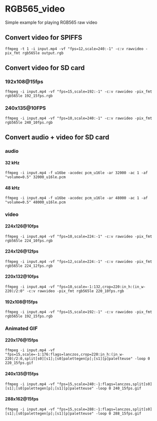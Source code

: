 # RGB565_video

Simple example for playing RGB565 raw video

## Convert video for SPIFFS

`ffmpeg -t 1 -i input.mp4 -vf "fps=12,scale=240:-1" -c:v rawvideo -pix_fmt rgb565le output.rgb`

## Convert video for SD card

### 192x108@15fps
`ffmpeg -i input.mp4 -vf "fps=15,scale=192:-1" -c:v rawvideo -pix_fmt rgb565le 192_15fps.rgb`

### 240x135@10FPS

`ffmpeg -i input.mp4 -vf "fps=10,scale=240:-1" -c:v rawvideo -pix_fmt rgb565le 240_10fps.rgb`

## Convert audio + video for SD card

### audio

#### 32 kHz

`ffmpeg -i input.mp4 -f u16be -acodec pcm_u16le -ar 32000 -ac 1 -af "volume=0.5" 32000_u16le.pcm`

#### 48 kHz

`ffmpeg -i input.mp4 -f u16be -acodec pcm_u16le -ar 48000 -ac 1 -af "volume=0.5" 48000_u16le.pcm`

### video

#### 224x126@10fps

`ffmpeg -i input.mp4 -vf "fps=10,scale=224:-1" -c:v rawvideo -pix_fmt rgb565le 224_10fps.rgb`

#### 224x126@12fps

`ffmpeg -i input.mp4 -vf "fps=12,scale=224:-1" -c:v rawvideo -pix_fmt rgb565le 224_12fps.rgb`

#### 220x132@10fps

`ffmpeg -i input.mp4 -vf "fps=10,scale=-1:132,crop=220:in_h:(in_w-220)/2:0" -c:v rawvideo -pix_fmt rgb565le 220_10fps.rgb`

#### 192x108@15fps

`ffmpeg -i input.mp4 -vf "fps=15,scale=192:-1" -c:v rawvideo -pix_fmt rgb565le 192_15fps.rgb`

### Animated GIF

#### 220x176@15fps

`ffmpeg -i input.mp4 -vf "fps=15,scale=-1:176:flags=lanczos,crop=220:in_h:(in_w-220)/2:0,split[s0][s1];[s0]palettegen[p];[s1][p]paletteuse" -loop 0 220_15fps.gif`

#### 240x135@15fps

`ffmpeg -i input.mp4 -vf "fps=15,scale=240:-1:flags=lanczos,split[s0][s1];[s0]palettegen[p];[s1][p]paletteuse" -loop 0 240_15fps.gif`

#### 288x162@15fps

`ffmpeg -i input.mp4 -vf "fps=15,scale=288:-1:flags=lanczos,split[s0][s1];[s0]palettegen[p];[s1][p]paletteuse" -loop 0 288_15fps.gif`

